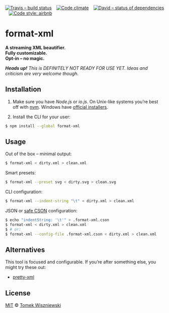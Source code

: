[![Travis – build status](https://img.shields.io/travis/tomekwi/format-xml.cli/master.svg?style=flat-square)](https://travis-ci.org/tomekwi/format-xml.cli)
 
[![Code climate](https://img.shields.io/codeclimate/github/tomekwi/format-xml.cli.svg?style=flat-square)](https://codeclimate.com/github/tomekwi/format-xml.cli)
 
[![David – status of dependencies](https://img.shields.io/david/tomekwi/format-xml.cli.svg?style=flat-square)](https://david-dm.org/tomekwi/format-xml.cli)
 
[![Code style: airbnb](https://img.shields.io/badge/code%20style-airbnb-blue.svg?style=flat-square)](https://github.com/airbnb/javascript)




format-xml
==========

**A streaming XML beautifier.**  
**Fully customizable.**  
**Opt-in – no magic.**

***Heads up!** This is DEFINITELY NOT READY FOR USE YET. Ideas and criticism are very welcome though.*




Installation
------------

1. Make sure you have *Node.js* or *io.js*. On Unix-like systems you’re best off with [nvm](https://github.com/creationix/nvm). Windows have [official installers](https://nodejs.org/download/).

2. Install the CLI for your user:

```sh
$ npm install --global format-xml
```




Usage
-----

Out of the box – minimal output:

```sh
$ format-xml < dirty.xml > clean.xml
```

Smart presets:

```sh
$ format-xml --preset svg < dirty.svg > clean.svg
```

CLI configuration:

```sh
$ format-xml --indent-string "\t" < dirty.xml > clean.xml
```

JSON or [safe CSON](http://npm.im/cson-parser) configuration:

```sh
$ echo "indentString: '\t'" > .format-xml.cson
$ format-xml < dirty.xml > clean.xml
$ # or:
$ format-xml --config-file .format-xml.cson < dirty.xml > clean.xml
```




Alternatives
------------

This tool is focused and configurable. If you’re after something else, you might try these out:

- [pretty-xml](https://npm.im/pretty-xml)




License
-------

[MIT][] © [Tomek Wiszniewski][]

[MIT]: ./License.md
[Tomek Wiszniewski]: https://github.com/tomekwi
